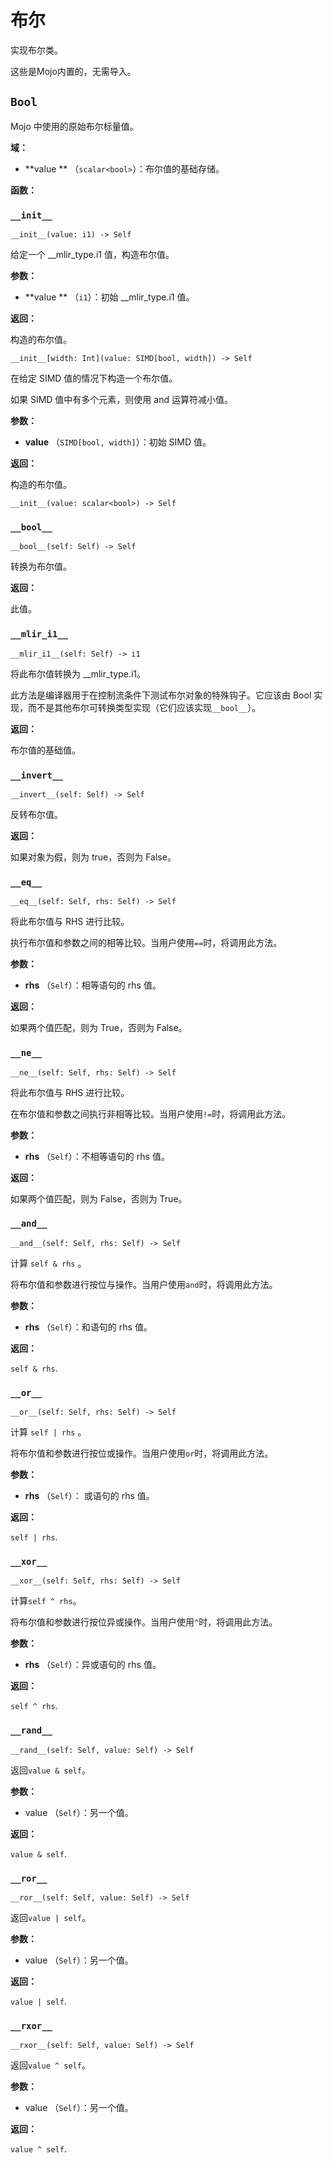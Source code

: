 # 布尔

实现布尔类。

这些是Mojo内置的，无需导入。

## `Bool`[](#bool)

Mojo 中使用的原始布尔标量值。

**域：**

* **value ** （`scalar<bool>`）：布尔值的基础存储。

**函数：**

### `__init__`[](#init__)

`__init__(value: i1) -> Self`

给定一个 \_\_mlir\_type.i1 值，构造布尔值。

**参数：**

* **value ** （`i1`）：初始 \_\_mlir\_type.i1 值。

**返回：**

构造的布尔值。

`__init__[width: Int](value: SIMD[bool, width]) -> Self`

在给定 SIMD 值的情况下构造一个布尔值。

如果 SIMD 值中有多个元素，则使用 and 运算符减小值。

**参数：**

* **value** （`SIMD[bool, width]`）：初始 SIMD 值。

**返回：**

构造的布尔值。

`__init__(value: scalar<bool>) -> Self`

### `__bool__`[](#bool__)

`__bool__(self: Self) -> Self`

转换为布尔值。

**返回：**

此值。

### `__mlir_i1__`[](#mlir_i1__)

`__mlir_i1__(self: Self) -> i1`

将此布尔值转换为 \_\_mlir\_type.i1。

此方法是编译器用于在控制流条件下测试布尔对象的特殊钩子。它应该由 Bool 实现，而不是其他布尔可转换类型实现（它们应该实现`__bool__`）。

**返回：**

布尔值的基础值。

### `__invert__`[](#invert__)

`__invert__(self: Self) -> Self`

反转布尔值。

**返回：**

如果对象为假，则为 true，否则为 False。

### `__eq__`[](#eq__)

`__eq__(self: Self, rhs: Self) -> Self`

将此布尔值与 RHS 进行比较。

执行布尔值和参数之间的相等比较。当用户使用`==`时，将调用此方法。

**参数：**

* **rhs** （`Self`）：相等语句的 rhs 值。

**返回：**

如果两个值匹配，则为 True，否则为 False。

### `__ne__`[](#ne__)

`__ne__(self: Self, rhs: Self) -> Self`

将此布尔值与 RHS 进行比较。

在布尔值和参数之间执行非相等比较。当用户使用`!=`时，将调用此方法。

**参数：**

* **rhs** （`Self`）：不相等语句的 rhs 值。

**返回：**

如果两个值匹配，则为 False，否则为 True。

### `__and__`[](#and__)

`__and__(self: Self, rhs: Self) -> Self`

计算 `self & rhs` 。

将布尔值和参数进行按位与操作。当用户使用`and`时，将调用此方法。

**参数：**

* **rhs** （`Self`）：和语句的 rhs 值。

**返回：**

`self & rhs`.

### `__or__`[](#or__)

`__or__(self: Self, rhs: Self) -> Self`

计算 `self | rhs` 。

将布尔值和参数进行按位或操作。当用户使用`or`时，将调用此方法。

**参数：**

* **rhs** （`Self`）： 或语句的 rhs 值。

**返回：**

`self | rhs`.

### `__xor__`[](#xor__)

`__xor__(self: Self, rhs: Self) -> Self`

计算`self ^ rhs`。

将布尔值和参数进行按位异或操作。当用户使用`^`时，将调用此方法。

**参数：**

* **rhs** （`Self`）：异或语句的 rhs 值。

**返回：**

`self ^ rhs`.

### `__rand__`[](#rand__)

`__rand__(self: Self, value: Self) -> Self`

返回`value & self`。

**参数：**

* value （`Self`）：另一个值。

**返回：**

`value & self`.

### `__ror__`[](#ror__)

`__ror__(self: Self, value: Self) -> Self`

返回`value | self`。

**参数：**

* value （`Self`）：另一个值。

**返回：**

`value | self`.

### `__rxor__`[](#rxor__)

`__rxor__(self: Self, value: Self) -> Self`

返回`value ^ self`。

**参数：**

* value （`Self`）：另一个值。

**返回：**

`value ^ self`.
